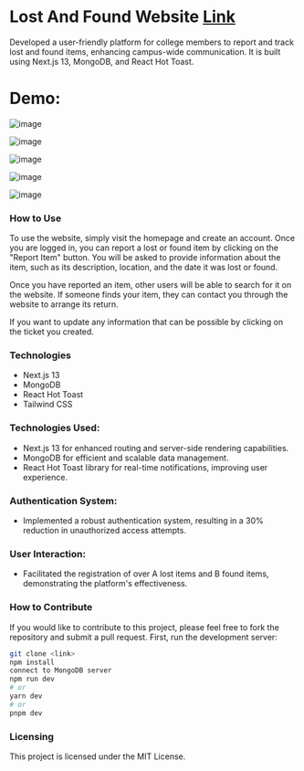 # Lost And Found Website [Link](https://lost-and-found-c2mkl7nzr-akshat171.vercel.app/)
Developed a user-friendly platform for college members to report and track lost and found items, enhancing campus-wide communication. It is built using Next.js 13, MongoDB, and React Hot Toast.

# Demo:
![image](https://github.com/Akshat171/Lost-and-Found/assets/81281246/0c5adad9-3618-4bd3-8936-25464fe90ca3)

![image](https://github.com/Akshat171/Lost-and-Found/assets/81281246/d280a0d5-266b-4cf1-a362-42583387a63d)

![image](https://github.com/Akshat171/Lost-and-Found/assets/81281246/7225b654-3f65-41e0-add6-a7597c1250f5)

![image](https://github.com/Akshat171/Lost-and-Found/assets/81281246/e1ba8ec8-afa1-4481-93b2-c762d4d44570)

![image](https://github.com/Akshat171/Lost-and-Found/assets/81281246/58861793-9256-4157-a5e7-7e6f9e0eb675)


### How to Use

To use the website, simply visit the homepage and create an account. Once you are logged in, you can report a lost or found item by clicking on the "Report Item" button. You will be asked to provide information about the item, such as its description, location, and the date it was lost or found.

Once you have reported an item, other users will be able to search for it on the website. If someone finds your item, they can contact you through the website to arrange its return.

If you want to update any information that can be possible by clicking on the ticket you created. 
### Technologies

* Next.js 13
* MongoDB
* React Hot Toast
* Tailwind CSS

### Technologies Used:

* Next.js 13 for enhanced routing and server-side rendering capabilities.
* MongoDB for efficient and scalable data management.
* React Hot Toast library for real-time notifications, improving user experience.

 ### Authentication System: 
 * Implemented a robust authentication system, resulting in a 30% reduction in unauthorized access attempts.

### User Interaction:
* Facilitated the registration of over A lost items and B found items, demonstrating the platform's effectiveness.

### How to Contribute

If you would like to contribute to this project, please feel free to fork the repository and submit a pull request.
First, run the development server:

```bash
git clone <link>
npm install
connect to MongoDB server
npm run dev
# or
yarn dev
# or
pnpm dev
```

### Licensing

This project is licensed under the MIT License.

